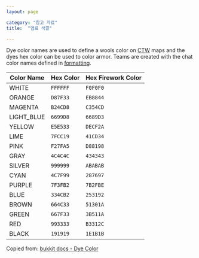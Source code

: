 ```yaml
---
layout: page

category: "참고 자료"
title:  "염료 색깔"

---
```


Dye color names are used to define a wools color on [CTW](/modules/gamemode_ctw) maps and the dyes hex color can be used to color armor. Teams are created with the chat color names defined in [formatting](/reference/formatting#chatColors).

<div class='table-responsive'>
  <table class='table table-striped table-condensed'>
    <thead>
      <tr>
        <th>Color Name</th>
        <th>Hex Color</th>
        <th>Hex Firework Color</th>
      </tr>
    </thead>
    <tbody>
      <tr>
        <td>WHITE</td>
        <td>
          <code>FFFFFF</code>
        </td>
        <td>
          <code>F0F0F0</code>
        </td>
      </tr>
      <tr>
        <td>ORANGE</td>
        <td>
          <code>D87F33</code>
        </td>
        <td>
          <code>EB8844</code>
        </td>
      </tr>
      <tr>
        <td>MAGENTA</td>
        <td>
          <code>B24CD8</code>
        </td>
        <td>
          <code>C354CD</code>
        </td>
      </tr>
      <tr>
        <td>LIGHT_BLUE</td>
        <td>
          <code>6699D8</code>
        </td>
        <td>
          <code>6689D3</code>
        </td>
      </tr>
      <tr>
        <td>YELLOW</td>
        <td>
          <code>E5E533</code>
        </td>
        <td>
          <code>DECF2A</code>
        </td>
      </tr>
      <tr>
        <td>LIME</td>
        <td>
          <code>7FCC19</code>
        </td>
        <td>
          <code>41CD34</code>
        </td>
      </tr>
      <tr>
        <td>PINK</td>
        <td>
          <code>F27FA5</code>
        </td>
        <td>
          <code>D88198</code>
        </td>
      </tr>
      <tr>
        <td>GRAY</td>
        <td>
          <code>4C4C4C</code>
        </td>
        <td>
          <code>434343</code>
        </td>
      </tr>
      <tr>
        <td>SILVER</td>
        <td>
          <code>999999</code>
        </td>
        <td>
          <code>ABABAB</code>
        </td>
      </tr>
      <tr>
        <td>CYAN</td>
        <td>
          <code>4C7F99</code>
        </td>
        <td>
          <code>287697</code>
        </td>
      </tr>
      <tr>
        <td>PURPLE</td>
        <td>
          <code>7F3FB2</code>
        </td>
        <td>
          <code>7B2FBE</code>
        </td>
      </tr>
      <tr>
        <td>BLUE</td>
        <td>
          <code>334CB2</code>
        </td>
        <td>
          <code>253192</code>
        </td>
      </tr>
      <tr>
        <td>BROWN</td>
        <td>
          <code>664C33</code>
        </td>
        <td>
          <code>51301A</code>
        </td>
      </tr>
      <tr>
        <td>GREEN</td>
        <td>
          <code>667F33</code>
        </td>
        <td>
          <code>3B511A</code>
        </td>
      </tr>
      <tr>
        <td>RED</td>
        <td>
          <code>993333</code>
        </td>
        <td>
          <code>B3312C</code>
        </td>
      </tr>
      <tr>
        <td>BLACK</td>
        <td>
          <code>191919</code>
        </td>
        <td>
          <code>1E1B1B</code>
        </td>
      </tr>
    </tbody>
  </table>
</div>

Copied from: [bukkit docs - Dye Color](https://hub.spigotmc.org/javadocs/bukkit/org/bukkit/DyeColor.html)
